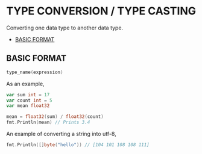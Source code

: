 # TYPE CONVERSION / TYPE CASTING

Converting one data type to another data type.

* [BASIC FORMAT](https://github.com/JeffDeCola/my-cheat-sheets/tree/master/software/development/languages/go-cheat-sheet/type-conversion-type-casting.md#basic-format)

## BASIC FORMAT

```go
type_name(expression)
```

As an example,

```go
var sum int = 17
var count int = 5
var mean float32

mean = float32(sum) / float32(count)
fmt.Println(mean) // Prints 3.4
```

An example of converting a string into utf-8,

```go
fmt.Println([]byte("hello")) // [104 101 108 108 111]
```
